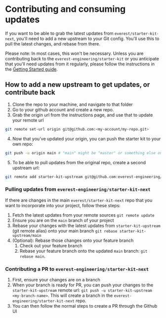 # Contributing and consuming updates
If you want to be able to grab the latest updates from `everest/starter-kit-next`, you'll need to add a new upstream to your Git config. You'll use this to pull the latest changes, and rebase from there.

Please note: In most cases, this won't be necessary. Unless you are contributing back to the `everest-engineering/starter-kit` or you anticipate that you'll need updates from it regularly, please follow the instructions in the [Getting Started guide](/docs/getting-started.md).

## How to add a new upstream to get updates, or contribute back
1. Clone the repo to your machine, and navigate to that folder
2. Go to your github account and create a new repo.
3. Grab the origin url from the instructions page, and use that to update your remote url
```sh
git remote set-url origin git@github.com:<my-account/my-repo.git>            # replace this with your own 
```
4. Now that you've updated your origin, you can push the starter kit to your own repo:
```sh
git push -u origin main # "main" might be "master" or something else on your github account
```
5. To be able to pull updates from the original repo, create a second upstream url:
```sh
git remote add starter-kit-upstream git@github.com:everest-engineering/starter-kit-next.git
```

### Pulling updates from `everest-engineering/starter-kit-next`
If there are changes in the main `everest/starter-kit-next` repo that you want to incorporate into your project, follow these steps:
1. Fetch the latest updates from your remote sources `git remote update`
2. Ensure you are on the `main` branch of your project
3. Rebase your changes with the latest updates from `starter-kit-upstream` (git remote alias) onto your main branch `git rebase starter-kit-upstream/main`
4. (Optional): Rebase those changes onto your feature branch
	1. Check out your feature branch
	2. Rebase your feature branch onto the updated `main` branch: `git rebase main`.

### Contributing a PR to `everest-engineering/starter-kit-next`
1. First, ensure your changes are on a branch
2. When your branch is ready for PR, you can push your changes to the `starter-kit-upstream` remote url: `git push -u starter-kit-upstream <my-branch-name>`. This will create a branch in the `everest-engineering/starter-kit-next` repo.
3. You can then follow the normal steps to create a PR through the Github UI